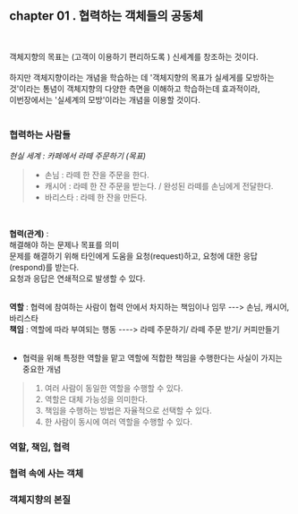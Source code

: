 ## chapter 01 . 협력하는 객체들의 공동체</br>
</br>

객체지향의 목표는 (고객이 이용하기 편리하도록 ) 신세계를 창조하는 것이다. </br>
</br>
하지만 객체지향이라는 개념을 학습하는 데 '객체지향의 목표가 실세게를 모방하는 것'이라는 통념이 객체지향의 다양한 측면을 이해하고 학습하는데 효과적이라, </br>
이번장에서는 '실세계의 모방'이라는 개념을 이용할 것이다.
</br>
</br>

### 협력하는 사람들</br>
*현실 세계 : 카페에서 라떼 주문하기 (목표) </br>*
>  + 손님 : 라떼 한 잔을 주문을 한다.</br>
>  + 캐시어 : 라떼 한 잔 주문을 받는다. / 완성된 라떼를 손님에게 전달한다. </br>
>  + 바리스타 : 라떼 한 잔을 만든다. </br>
</br>

__협력(관계)__ :
</br>
해결해야 하는 문제나 목표를 의미</br>
문제를 해결하기 위해 타인에게 도움을 요청(request)하고, 요청에 대한 응답(respond)를 받는다.</br>
요청과 응답은 연쇄적으로 발생할 수 있다. </br> 
</br>
 
__역할__ : 협력에 참여하는 사람이 협력 안에서 차지하는 책임이나 임무 ---> 손님, 캐시어, 바리스타</br>
__책임__ : 역할에 따라 부여되는 행동 ----> 라떼 주문하기/ 라떼 주문 받기/ 커피만들기</br> 
<br>
* 협력을 위해 특정한 역할을 맡고 역할에 적합한 책임을 수행한다는 사실이 가지는 중요한 개념</br>
> 1. 여러 사람이 동일한 역할을 수행할 수 있다.</br>
> 2. 역할은 대체 가능성을 의미한다.</br>
> 3. 책임을 수행하는 방법은 자율적으로 선택할 수 있다.</br>
> 4. 한 사람이 동시에 여러 역할을 수행할 수 있다. </br>
### 역할, 책임, 협력</br>

### 협력 속에 사는 객체</br>

### 객체지향의 본질</br>





